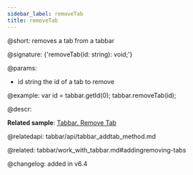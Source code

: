 ```yaml
---
sidebar_label: removeTab
title: removeTab
---          
```


@short: removes a tab from a tabbar

@signature: {'removeTab(id: string): void;'}

@params:
- id 		string 			the id of a tab to remove

@example:
var id = tabbar.getId(0);
tabbar.removeTab(id);



@descr:


**Related sample**: [Tabbar. Remove Tab](https://snippet.dhtmlx.com/z5vjj83y)

@relatedapi: tabbar/api/tabbar_addtab_method.md


@related: tabbar/work_with_tabbar.md#addingremoving-tabs

@changelog: added in v6.4